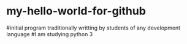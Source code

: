 # my-hello-world-for-github
#initial program traditionally writting by students of any development language
#I am studying python 3
